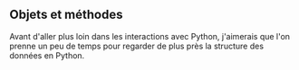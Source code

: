 ## Objets et méthodes

Avant d'aller plus loin dans les interactions avec Python, j'aimerais que l'on prenne un peu de temps pour regarder de plus près la structure des données en Python.
